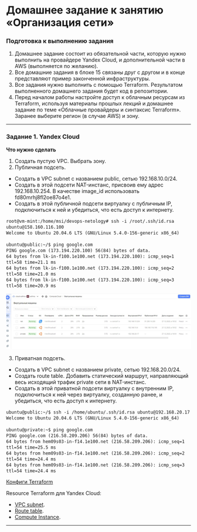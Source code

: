 # Домашнее задание к занятию «Организация сети»

### Подготовка к выполнению задания

1. Домашнее задание состоит из обязательной части, которую нужно выполнить на провайдере Yandex Cloud, и дополнительной части в AWS (выполняется по желанию). 
2. Все домашние задания в блоке 15 связаны друг с другом и в конце представляют пример законченной инфраструктуры.  
3. Все задания нужно выполнить с помощью Terraform. Результатом выполненного домашнего задания будет код в репозитории. 
4. Перед началом работы настройте доступ к облачным ресурсам из Terraform, используя материалы прошлых лекций и домашнее задание по теме «Облачные провайдеры и синтаксис Terraform». Заранее выберите регион (в случае AWS) и зону.

---
### Задание 1. Yandex Cloud 

**Что нужно сделать**

1. Создать пустую VPC. Выбрать зону.
2. Публичная подсеть.

 - Создать в VPC subnet с названием public, сетью 192.168.10.0/24.
 - Создать в этой подсети NAT-инстанс, присвоив ему адрес 192.168.10.254. В качестве image_id использовать fd80mrhj8fl2oe87o4e1.
 - Создать в этой публичной подсети виртуалку с публичным IP, подключиться к ней и убедиться, что есть доступ к интернету.

```
root@vm-mint:/home/msi/devops-netology# ssh -i /root/.ssh/id.rsa ubuntu@158.160.116.100
Welcome to Ubuntu 20.04.6 LTS (GNU/Linux 5.4.0-156-generic x86_64)

ubuntu@public:~/$ ping google.com
PING google.com (173.194.220.100) 56(84) bytes of data.
64 bytes from lk-in-f100.1e100.net (173.194.220.100): icmp_seq=1 ttl=58 time=21.1 ms
64 bytes from lk-in-f100.1e100.net (173.194.220.100): icmp_seq=2 ttl=58 time=21.0 ms
64 bytes from lk-in-f100.1e100.net (173.194.220.100): icmp_seq=3 ttl=58 time=20.9 ms

```
![Ссылка 1](https://github.com/Firewal7/devops-netology/blob/main/image/14-clopro-homeworks-1.1.jpg)

3. Приватная подсеть.
 - Создать в VPC subnet с названием private, сетью 192.168.20.0/24.
 - Создать route table. Добавить статический маршрут, направляющий весь исходящий трафик private сети в NAT-инстанс.
 - Создать в этой приватной подсети виртуалку с внутренним IP, подключиться к ней через виртуалку, созданную ранее, и убедиться, что есть доступ к интернету.

```
ubuntu@public:~/$ ssh -i /home/ubuntu/.ssh/id.rsa ubuntu@192.168.20.17
Welcome to Ubuntu 20.04.6 LTS (GNU/Linux 5.4.0-156-generic x86_64)

ubuntu@private:~$ ping google.com
PING google.com (216.58.209.206) 56(84) bytes of data.
64 bytes from hem09s03-in-f14.1e100.net (216.58.209.206): icmp_seq=1 ttl=54 time=25.5 ms
64 bytes from hem09s03-in-f14.1e100.net (216.58.209.206): icmp_seq=2 ttl=54 time=24.4 ms
64 bytes from hem09s03-in-f14.1e100.net (216.58.209.206): icmp_seq=3 ttl=54 time=24.4 ms
```

[Конфиги Terraform](https://github.com/Firewal7/devops-netology/tree/main/14-clopro-homeworks-1.1)


Resource Terraform для Yandex Cloud:

- [VPC subnet](https://registry.terraform.io/providers/yandex-cloud/yandex/latest/docs/resources/vpc_subnet).
- [Route table](https://registry.terraform.io/providers/yandex-cloud/yandex/latest/docs/resources/vpc_route_table).
- [Compute Instance](https://registry.terraform.io/providers/yandex-cloud/yandex/latest/docs/resources/compute_instance).

---